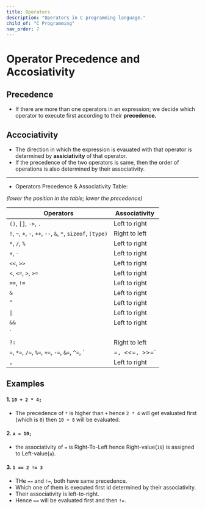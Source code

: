 ```yaml
---
title: Operators
description: "Operators in C programming language."
child_of: "C Programming"
nav_order: 7
---
```


# Operator Precedence and Accosiativity

## Precedence 

- If there are more than one operators in an expression; we decide which operator to execute first according to their **precedence.**

## Accociativity

- The direction in which the expression is evauated with that operator is determined by **assiciativity** of that operator.
- If the precedence of the two operators is same, then the order of operations is also determined by their associativity.

***

- Operators Precedence & Associativity Table:

*(lower the position in the table; lower the precedence)*

|Operators	|Associativity|
|-|-|
|`()`, `[]`, `->`, `.`| Left to right |
|`!`, `~`, `+`, `-`, `++`, `--`, `&`, `*`, `sizeof`, `(type)`|Right to left|
|`*`, `/`, `%`|Left to right|
|`+`, `-`|Left to right|
|`<<`, `>>`|Left to right|
|`<`, `<=`, `>`, `>=`|Left to right|
|`==`, `!=`|Left to right|
|`&`|Left to right|
|`^`|Left to right|
|`\|`|Left to right|
|`&&`|Left to right|
|`||`|Left to right|
|`?:`|Right to left|
|`=`, `*=`, `/=`, `%=`, `+=`, `-=`, `&=`, `^=`, `|=`, `<<=`, `>>=`|Right to left|
|`,`|Left to right|


## Examples

#### 1. `10 + 2 * 4;`

- The precedence of `*` is higher than `+` hence `2 * 4` will get evaluated first (which is `8`) then `10 + 8` will be evaluated.

#### 2. `a = 10;` 

- the associativity of `=` is Right-To-Left hence Right-value(`10`) is assigned to Left-value(`a`).

#### 3. `1 == 2 != 3`

- THe `==` and `!=`, both have same precedence.
- Which one of them is executed first id determined by their associativity.
- Their associativity is left-to-right.
- Hence `==` will be evaluated first and then `!=`.